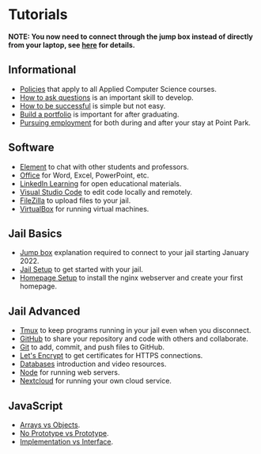 # Tutorials

**NOTE: You now need to connect through the jump box instead of directly from your laptop, see [here](jump-box) for details.**

## Informational

- [Policies](policies) that apply to all Applied Computer Science courses.
- [How to ask questions](how-to-ask-questions) is an important skill to develop.
- [How to be successful](how-to-be-successful) is simple but not easy.
- [Build a portfolio](build-a-portfolio) is important for after graduating.
- [Pursuing employment](employment) for both during and after your stay at Point Park.

## Software

- [Element](element) to chat with other students and professors.
- [Office](office) for Word, Excel, PowerPoint, etc.
- [LinkedIn Learning](linkedin-learning) for open educational materials.
- [Visual Studio Code](visual-studio-code) to edit code locally and remotely.
- [FileZilla](filezilla) to upload files to your jail.
- [VirtualBox](virtualbox) for running virtual machines.

## Jail Basics

- [Jump box](jump-box) explanation required to connect to your jail starting January 2022.
- [Jail Setup](jail-setup) to get started with your jail.
- [Homepage Setup](homepage-setup) to install the nginx webserver and create your first homepage.

## Jail Advanced

- [Tmux](tmux) to keep programs running in your jail even when you disconnect.
- [GitHub](github) to share your repository and code with others and collaborate.
- [Git](git) to add, commit, and push files to GitHub.
- [Let's Encrypt](lets-encrypt) to get certificates for HTTPS connections.
- [Databases](databases) introduction and video resources.
- [Node](node) for running web servers.
- [Nextcloud](nextcloud) for running your own cloud service.

## JavaScript

- [Arrays vs Objects](arrays-vs-objects).
- [No Prototype vs Prototype](no-prototype-vs-prototype).
- [Implementation vs Interface](implementation-vs-interface).
